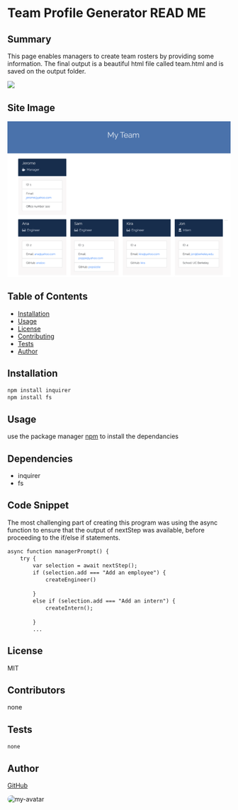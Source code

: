 # Team Profile Generator READ ME
        
## Summary
        
This page enables managers to create team rosters by providing some information. The final output is a beautiful html file called team.html and is saved on the output folder.

<img src='https://img.shields.io/static/v1?label=License&message=MIT&color=brightgreen'> 

## Site Image
![site](Develop/team-generator.png)


## Table of Contents

- [Installation](#Installation)
- [Usage](#Usage)
- [License](#License)
- [Contributing](#Contributing)
- [Tests](#Tests)
- [Author](#Author)
        
        
## Installation
```
npm install inquirer
npm install fs
```
        
        
## Usage
use the package manager [npm]("https://nodejs.org/en/knowledge/getting-started/npm/what-is-npm/") to install the dependancies

## Dependencies
- inquirer
- fs
        
## Code Snippet

The most challenging part of creating this program was using the async function to ensure that the output of nextStep was available, before proceeding to the if/else if statements.
```
async function managerPrompt() {
    try {
        var selection = await nextStep();
        if (selection.add === "Add an employee") {
            createEngineer()

        }
        else if (selection.add === "Add an intern") {
            createIntern();
           
        }
        ...
```
        
## License

            
MIT
        
         
## Contributors
            
none
        
        
## Tests
```
none
```
        
        
## Author
[GitHub](https://github.com/analoo)

<img src='https://avatars3.githubusercontent.com/u/8609011?v=4' alt = "my-avatar" style = "width: 40px; border-radius: 15px;"/>
       
        
